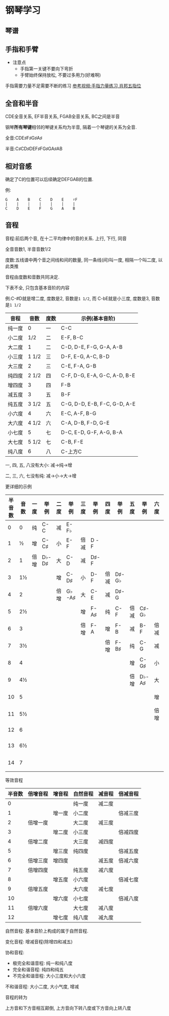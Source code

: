 # 钢琴学习

## 琴谱

## 手指和手臂

* 注意点
    * 手指第一关键不要向下弯折
    * 手臂始终保持放松, 不要过多用力(好难啊)

手指需要力量不足需要不断的练习 [参考视频:手指力量练习,肖邦五指位](https://www.bilibili.com/video/av34233505)

## 全音和半音

CDE全音关系, EF半音关系, FGAB全音关系, BC之间是半音

钢琴**所有琴键**相邻的琴键关系均为半音, 隔着一个琴键的关系为全音.

全音:CDE♯F♯G♯A♯

半音:C♯CD♯DEF♯FG♯GA♯AB

## 相对音感
确定了C的位置可以后续确定DEFGAB的位置.

例:
```
G    A    B    C    D    E    ♯F
|    |    |    |    |    |    |
C    D    E    F    G    A    B
```


## 音程

音程:前后两个音, 在十二平均律中的音的关系. 上行, 下行, 同音

全音音数1, 半音音数1/2

度数:五线谱中两个音之间线和间的数量, 同一条线(间)叫一度, 相隔一个叫二度, 以此类推

音程由度数和音数共同决定.

下表不全, 只包含基本音阶的内容

例:C\-\#D就是增二度, 度数是2, 音数是`1 1/2`, 而 C\-bE就是小三度, 度数是3, 音数是`1 1/2`

音程 | 音数 | 度数 | 示例(基本音阶)
--- | --- | --- | ---
纯一度 | 0  | 一 |C\-C
小二度 | 1/2 | 二 | E\-F, B\-C
大二度 | 1 | 二 | C\-D, D\-E, F\-G, G\-A, A\-B
小三度 | 1 1/2 | 三 | D\-F, E\-G, A\-C, B\-D
大三度 | 2 | 三 |C\-E, F\-A, G\-B
纯四度 | 2 1/2 | 四 |C\-F, D\-G, E\-A, G\-C, A\-D, B\-E
增四度 | 3 | 四 | F\-B
减五度 | 3 | 五 |B\-F
纯五度 | 3 1/2 | 五 | C\-G, D\-D, E\-B, F\-C, G\-D, A\-E
小六度 | 4 | 六 | E\-C, A\-F, B\-G
大六度 | 4 1/2 | 六 | C\-A, D\-B, F\-D, G\-E
小七度 | 5 | 七 | D\-C, E\-D, G\-F, A\-G, B\-A
大七度 | 5 1/2 | 七 | C\-B, F\-E
纯八度 | 6 | 八 | C-上方C

一, 四, 五, 八没有大小: 减\-\>纯\-\>增

二, 三, 六, 七没有纯: 减\-\>小\-\>大\->增


更详细的示例

半音数 | 音数 | 一度 | 举例 | 二度 | 举例 | 三度 | 举例 | 四度 | 举例 | 五度 | 举例 | 六度 | 举例 | 七度 | 举例 | 八度 | 举例
--- | --- | --- | --- | --- | --- | --- | --- | --- | --- | --- | --- | --- | --- | --- | --- | --- | ---
0 | 0 | 纯 | C-C | 减 | E-F♭ |  |  |  |  |  |  |  |  |  |  |  |
1 | ½ | 增 | C-C♯ | 小 | E-F | 倍减 | D -F |  |  |  |  |  |  |  |  |  |
2 | 1 | 倍增 | D♭-D♯ | 大 | C-D | 减 | D♯-F |  |  |  |  |  |  |  |  |  |
3 | 1½ |  |  | 增 | C-D♯ | 小 | D-F | 倍减 | D♯-G♭ |  |  |  |  |  |  |  |
4 | 2 |  |  | 倍增 | G♭-A♯ | 大 | C-E | 减 | D♯-G |  |  |  |  |  |  |  |
5 | 2½ |  |  |  |  | 增 | F-A♯ | 纯 | C-F | 倍减 | C♯-G♭ |  |  |  |  |  |
6 | 3 |  |  |  |  | 倍增 | F-A  | 增 | F-B | 减 | B-F | 倍减 | C♯-A  |  |  |  |
7 | 3½ |  |  |  |  |  |  | 倍增 | F-B♯ | 纯 | C-G | 减 | C♯-A♭ |  |  |  |
8 | 4 |  |  |  |  |  |  |  |  | 增 | C-G♯ | 小 | E-C | 倍减 | D -C |  |
9 | 4½ |  |  |  |  |  |  |  |  | 倍增 | D♭-A♯ | 大 | C-A | 减 | D♯-C |  |
10 | 5 |  |  |  |  |  |  |  |  |  |  | 增 | C-A♯ | 小 | D-C | 倍减 | G♯-G'♭
11 | 5½ |  |  |  |  |  |  |  |  |  |  | 倍增 | C-A  | 大 | C-B | 减 | G-G'♭
12 | 6 |  |  |  |  |  |  |  |  |  |  |  |  | 增 | C-B♯ | 纯 | C-C'
13 | 6½ |  |  |  |  |  |  |  |  |  |  |  |  | 倍增 | C-B  | 增 | C-C'♯
14 | 7 |  |  |  |  |  |  |  |  |  |  |  |  |  |  | 倍增 | C-C'


等效音程

半音数 | 倍增音程 | 增音程 | 自然音程 | 减音程 | 倍减音程
--- | --- | --- | ---| ---| ---
0 |  |  | 纯一度 | 减二度 |
1 |  | 增一度 | 小二度 |  | 倍减三度
2 | 倍增一度 |  | 大二度 | 减三度 |
3 |  | 增二度 | 小三度 |  | 倍减四度
4 | 倍增二度 |  | 大三度 | 减四度 |
5 |  | 增三度 | 纯四度 |  | 倍减五度
6 | 倍增三度 | 增四度 |  | 减五度 | 倍减六度
7 | 倍增四度 |  | 纯五度 | 减六度 |
8 |  | 增五度 | 小六度 |  | 倍减七度
9 | 倍增五度 |  | 大六度 | 减七度 |
10 |  | 增六度 | 小七度 |  | 倍减八度
11 | 倍增六度 |  | 大七度 | 减八度 |
12 |  | 增七度 | 纯八度 | 减九度 |


自然音程: 基本音阶上构成的属于自然音程.

变化音程: 增减音程(除增四和减五)

协和音程:
* 极完全和谐音程: 纯一和纯八度
* 完全和谐音程: 纯四和纯五
* 不完全和谐音程: 大小三度和大小六度

不和谐音程: 大小二度, 大小气度, 增减

音程的转为

上方音和下方音相互颠倒, 上方音向下转八度或下方音向上转八度
